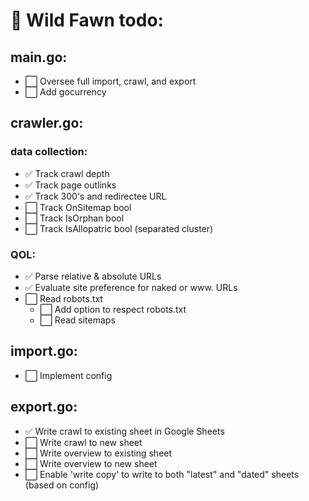 # 🦌 Wild Fawn todo:

## main.go:
- ⬜️ Oversee full import, crawl, and export
- ⬜️ Add gocurrency

## crawler.go:

### data collection:
- ✅ Track crawl depth
- ✅ Track page outlinks
- ✅ Track 300's and redirectee URL
- ⬜️ Track OnSitemap bool
- ⬜️ Track IsOrphan bool
- ⬜️ Track IsAllopatric bool (separated cluster)

### QOL:
- ✅ Parse relative & absolute URLs
- ✅ Evaluate site preference for naked or www. URLs
- ⬜️ Read robots.txt
  - ⬜️ Add option to respect robots.txt
  - ⬜️ Read sitemaps

## import.go:
- ⬜️ Implement config

## export.go:
- ✅ Write crawl to existing sheet in Google Sheets
- ⬜️ Write crawl to new sheet
- ⬜️ Write overview to existing sheet
- ⬜️ Write overview to new sheet
- ⬜️ Enable 'write copy' to write to both "latest" and "dated" sheets (based on config)